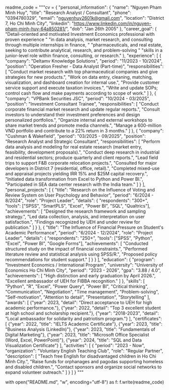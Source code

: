 readme_code = """cv = {
    "personal_information": {
        "name": "Nguyen Pham Minh Huy",
        "title": "Research Analyst / Consultant",
        "phone": "0394780329",
        "email": "nguyenhuy2601k@gmail.com",
        "location": "District 7, Ho Chi Minh City",
        "linkedin": "https://www.linkedin.com/in/nguyen-pham-minh-huy-64a850281/",
        "dob": "Jan 26th 2005"
    },
    "career_goal": (
        "Detail-oriented and motivated Investment Economics professional with proven experience "
        "in data analysis, market research, and consulting through multiple internships in finance, "
        "pharmaceuticals, and real estate, seeking to contribute analytical, research, and problem-solving "
        "skills in a junior-level role within finance, consulting, or research."
    ),
    "experience": [
        {
            "company": "Deltamv Knowledge Solutions",
            "period": "11/2023 - 10/2024",
            "position": "Operation Fresher - Data Analyst (Part-time)",
            "responsibilities": [
                "Conduct market research with top pharmaceutical companies and give strategies for new products.",
                "Work on data entry, cleaning, matching, visualization, and dashboard creation for internal use.",
                "Provide customer service support and execute taxation invoices.",
                "Write and update SOPs; control cash flow and make payments according to scope of work."
            ]
        },
        {
            "company": "VPBank Securities JSC",
            "period": "10/2024 - 03/2025",
            "position": "Investment Consultant Trainee",
            "responsibilities": [
                "Conduct corporate financial market research and update regular reports.",
                "Consult investors to understand their investment preferences and design personalized portfolios.",
                "Organize internal and external workshops to share market trends and promote media channels.",
                "Manage a 600-million VND portfolio and contribute to a 22% return in 3 months."
            ]
        },
        {
            "company": "Cushman & Wakefield",
            "period": "03/2025 - 09/2025",
            "position": "Research Analyst and Strategic Consultant",
            "responsibilities": [
                "Perform data analysis and modeling for real estate research (market entry, feasibility, development proposals).",
                "Conduct deep research in industrial and residential sectors; produce quarterly and client reports.",
                "Lead field trips to support F&B corporate relocation projects.",
                "Consulted for major developers in District 7 (residential, office, retail).",
                "Completed mixed-use and appraisal projects yielding IRR 15% and $25M capital recovery.",
                "Initiated data transformation from Excel to Python and Power BI.",
                "Participated in SEA data center research with the India team."
            ]
        }
    ],
    "personal_projects": [
        {
            "title": "Research on the Influence of Voting and Review System on User Psychology and Behavior",
            "period": "6/2024 - 8/2024",
            "role": "Project Leader",
            "details": {
                "respondents": "300+",
                "tools": ["SPSS", "SmartPLS", "Excel", "Power BI", "SQL", "Qualtrics"],
                "achievements": [
                    "Designed the research framework and sampling strategy.",
                    "Led data collection, analysis, and interpretation on user satisfaction.",
                    "Findings recognized by UEH and under review for publication."
                ]
            }
        },
        {
            "title": "The Influence of Financial Pressure on Student's Academic Performance",
            "period": "6/2024 - 12/2024",
            "role": "Project Leader",
            "details": {
                "respondents": "250+",
                "tools": ["SPSS", "Python", "Excel", "Power BI", "Google Forms"],
                "achievements": [
                    "Conducted structured study on the impact of financial constraints.",
                    "Performed literature review and statistical analysis using SPSS/R.",
                    "Proposed policy recommendations for student support."
                ]
            }
        }
    ],
    "education": {
        "program": "Investment Economics / International Program",
        "university": "University of Economics Ho Chi Minh City",
        "period": "2023 - 2026",
        "gpa": "3.88 / 4.0",
        "achievements": [
            "High distinction and early graduation by April 2026.",
            "Excellent ambassador of UEH for FIBBA recognition."
        ]
    },
    "skills": [
        "Python", "R", "Excel", "Power Query", "Power BI",
        "Critical thinking", "Communication", "Negotiation",
        "Time management", "Problem-solving",
        "Self-motivation", "Attention to detail", "Presentation", "Storytelling"
    ],
    "awards": [
        {"year": 2023, "detail": "Direct acceptance to UEH for high academic performance."},
        {"year": 2022, "detail": "Top 3 excellent student at high school and scholarship recipient."},
        {"year": "2018-2023", "detail": "Local ambassador for solidarity and patriotism program."}
    ],
    "certificates": [
        {"year": 2022, "title": "IELTS Academic Certificate"},
        {"year": 2023, "title": "Business Analysis (LinkedIn)"},
        {"year": 2023, "title": "Fundamentals of Digital Marketing"},
        {"year": 2023, "title": "Microsoft Office Specialist (Word, Excel, PowerPoint)"},
        {"year": 2024, "title": "SQL and Data Visualization Certificate"}
    ],
    "activities": [
        {
            "period": "2023 - Now",
            "organization": "Voluntary English Teaching Club",
            "role": "Regular Partner",
            "description": [
                "Teach free English for disadvantaged children in Ho Chi Minh City.",
                "Raise funds for orphanages and pagodas supporting homeless and disabled children.",
                "Contact sponsors and organize social networks to expand volunteer outreach."
            ]
        }
    ]
}
"""

with open("README.md", "w", encoding="utf-8") as f:
    f.write(readme_code)
